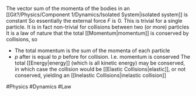 The vector sum of the momenta of the bodies in an [[Git?/Physics/Component 1/Dynamics/Isolated System|isolated system]] is constant
So essentially the external force $F$ is $\hspace{0pt}0$. This is trivial for a single particle. It is in fact non-trivial for collisions between two (or more) particles
It is a law of nature that the total [[Momentum|momentum]] is conserved by collisions, so
- The total momentum is the sum of the momenta of each particle
- $p$ after is equal to $p$ before for collision. I.e. momentum is conserved
The total [[Energy|energy]] (which is all kinetic energy) may be conserved, in which case the collision would be [[Elastic Collisions|elastic]], or not conserved, yielding an [[Inelastic Collisions|inelastic collision]] 



#Physics #Dynamics #Law